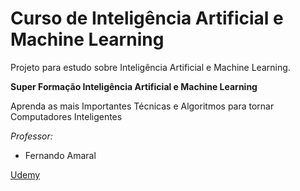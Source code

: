 # Curso de Inteligência Artificial e Machine Learning
Projeto para estudo sobre Inteligência Artificial e Machine Learning.

**Super Formação Inteligência Artificial e Machine Learning**

Aprenda as mais Importantes Técnicas e Algoritmos para tornar Computadores Inteligentes 

*Professor:*

* Fernando Amaral 

[Udemy](https://www.udemy.com/inteligencia-artificial-e-machine-learning)
